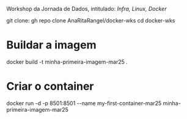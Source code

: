 Workshop da Jornada de Dados, intitulado:
*Infra, Linux, Docker*

git clone: gh repo clone AnaRitaRangel/docker-wks
cd docker-wks

# Buildar a imagem
docker build -t minha-primeira-imagem-mar25 .

# Criar o container
docker run -d -p 8501:8501 --name my-first-container-mar25 minha-primeira-imagem-mar25